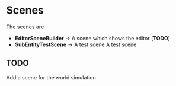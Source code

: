 # Scenes

The scenes are

  * **EditorSceneBuilder** -> A scene which shows the editor (**TODO**)
  * **SubEntityTestScene** -> A test scene
A test scene

## TODO
Add a scene for the world simulation
